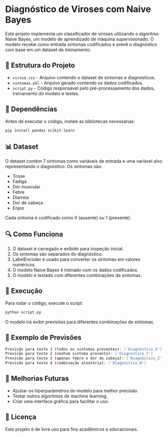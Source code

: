 # Diagnóstico de Viroses com Naive Bayes

Este projeto implementa um classificador de viroses utilizando o algoritmo Naive Bayes, um modelo de aprendizado de máquina supervisionado. O modelo recebe como entrada sintomas codificados e prevê o diagnóstico com base em um dataset de treinamento.

## 📂 Estrutura do Projeto
- `virose.csv` - Arquivo contendo o dataset de sintomas e diagnósticos.
- `sintomas.pkl` - Arquivo gerado contendo os dados codificados.
- `script.py` - Código responsável pelo pré-processamento dos dados, treinamento do modelo e testes.

## 📌 Dependências
Antes de executar o código, instale as bibliotecas necessárias:
```bash
pip install pandas scikit-learn
```

## 📊 Dataset
O dataset contém 7 sintomas como variáveis de entrada e uma variável alvo representando o diagnóstico. Os sintomas são:
- Tosse
- Fadiga
- Dor muscular
- Febre
- Diarreia
- Dor de cabeça
- Enjoo

Cada sintoma é codificado como 0 (ausente) ou 1 (presente).

## 🔍 Como Funciona
1. O dataset é carregado e exibido para inspeção inicial.
2. Os sintomas são separados do diagnóstico.
3. LabelEncoder é usado para converter os sintomas em valores numéricos.
4. O modelo Naive Bayes é treinado com os dados codificados.
5. O modelo é testado com diferentes combinações de sintomas.

## 🚀 Execução
Para rodar o código, execute o script:
```bash
python script.py
```
O modelo irá exibir previsões para diferentes combinações de sintomas.

## 📌 Exemplo de Previsões
```bash
Previsão para teste 1 (todos os sintomas presentes): ['Diagnóstico_X']
Previsão para teste 2 (nenhum sintoma presente): ['Diagnóstico_Y']
Previsão para teste 3 (apenas febre e dor de cabeça): ['Diagnóstico_Z']
Previsão para teste 4 (combinação aleatória): ['Diagnóstico_W']
```

## 📌 Melhorias Futuras
- Ajustar os hiperparâmetros do modelo para melhor precisão.
- Testar outros algoritmos de machine learning.
- Criar uma interface gráfica para facilitar o uso.

## 📄 Licença
Este projeto é de livre uso para fins acadêmicos e educacionais.

